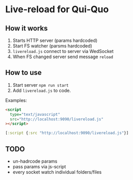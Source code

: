 # Live-reload for Qui-Quo

## How it works

1. Starts HTTP server (params hardcoded)
2. Start FS watcher (parsms hardcoded)
3. `livereload.js` connect to server via WedSocket
4. When FS changed server send message `reload`

## How to use

1. Start server `npm run start`
2. Add `livereload.js` to code.

Examples:

```html
<script
  type="text/javascript"
  src="http://localhost:9090/livereload.js"
></script>
```

```clojure
[:script {:src "http://localhost:9090/livereload.js"}]
```

## TODO

- un-hadrcode params
- pass params via js-script
- every socket watch individual folders/files
